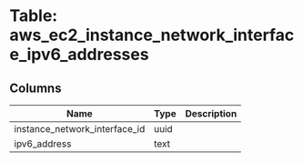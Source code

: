
# Table: aws_ec2_instance_network_interface_ipv6_addresses

## Columns
| Name        | Type           | Description  |
| ------------- | ------------- | -----  |
|instance_network_interface_id|uuid||
|ipv6_address|text||
